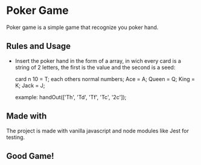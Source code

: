 # Poker Game

Poker game is a simple game that recognize you poker hand.

## Rules and Usage

- Insert the poker hand in the form of a array, in wich every card is a string of 2 letters,
  the first is the value and the second is a seed:

   card n 10 = T; each others normal numbers; Ace = A; Queen = Q; King = K; Jack = J;

   example: handOut(['Th', 'Td', 'Tf', 'Tc', '2c']);

## Made with

The project is made with vanilla javascript and node modules like Jest for testing.

## Good Game!


